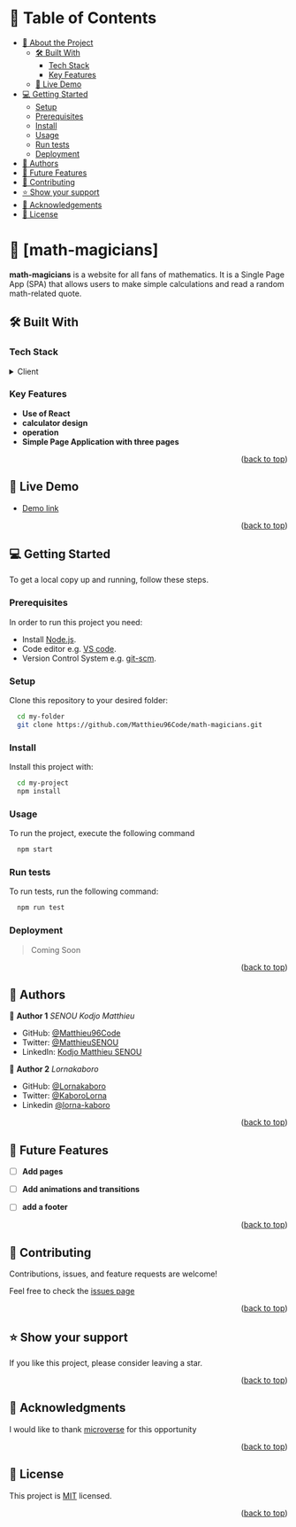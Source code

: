 <a name="readme-top"></a>

<!-- TABLE OF CONTENTS -->

# 📗 Table of Contents

- [📖 About the Project](#about-project)
  - [🛠 Built With](#built-with)
    - [Tech Stack](#tech-stack)
    - [Key Features](#key-features)
  - [🚀 Live Demo](#live-demo)
- [💻 Getting Started](#getting-started)
  - [Setup](#setup)
  - [Prerequisites](#prerequisites)
  - [Install](#install)
  - [Usage](#usage)
  - [Run tests](#run-tests)
  - [Deployment](#triangular_flag_on_post-deployment)
- [👥 Authors](#authors)
- [🔭 Future Features](#future-features)
- [🤝 Contributing](#contributing)
- [⭐️ Show your support](#support)
- [🙏 Acknowledgements](#acknowledgements)
- [📝 License](#license)

<!-- PROJECT DESCRIPTION -->

# 📖 [math-magicians] <a name="about-project"></a>

**math-magicians** is a website for all fans of mathematics. It is a Single Page App (SPA) that allows users to make simple calculations and read a random math-related quote.

## 🛠 Built With <a name="built-with"></a>

### Tech Stack <a name="tech-stack"></a>


<details>
  <summary>Client</summary>
  <ul>
    <li><a href="https://developer.mozilla.org/fr/docs/Web/HTML">HTML</a></li>
    <li><a href="https://developer.mozilla.org/en-US/docs/Web/CSS">CSS</a></li>
    <li><a href="https://developer.mozilla.org/fr/docs/Web/JavaScript">JavaScript</a></li>
    <li><a href="https://react.dev/">React</a></li>
  </ul>
</details>

<!-- Features -->

### Key Features <a name="key-features"></a>

- **Use of React**
- **calculator design**
- **operation**
- **Simple Page Application with three pages**

<p align="right">(<a href="#readme-top">back to top</a>)</p>

<!-- LIVE DEMO -->

## 🚀 Live Demo <a name="live-demo"></a>

- [Demo link](https://math-magicians-6gfp.onrender.com/quote)

<p align="right">(<a href="#readme-top">back to top</a>)</p>

<!-- GETTING STARTED -->

## 💻 Getting Started <a name="getting-started"></a>

To get a local copy up and running, follow these steps.

### Prerequisites

In order to run this project you need:

- Install [Node.js](https://nodejs.org/en/).
- Code editor e.g. [VS code](https://code.visualstudio.com/download).
- Version Control System e.g. [git-scm](https://git-scm.com/downloads).


### Setup

Clone this repository to your desired folder:

```sh
  cd my-folder
  git clone https://github.com/Matthieu96Code/math-magicians.git
```

### Install

Install this project with:

```sh
  cd my-project
  npm install
```

### Usage

To run the project, execute the following command

```sh
  npm start
```

### Run tests

To run tests, run the following command:

```sh
  npm run test
```
### Deployment

>  Coming Soon

<p align="right">(<a href="#readme-top">back to top</a>)</p>

<!-- AUTHORS -->

## 👥 Authors <a name="authors"></a>

👤 **Author 1**
 *SENOU Kodjo Matthieu*
 
- GitHub: [@Matthieu96Code](https://github.com/Matthieu96Code)
- Twitter: [@MatthieuSENOU](https://twitter.com/MatthieuSenou)
- LinkedIn: [Kodjo Matthieu SENOU](https://www.linkedin.com/in/kodjo-matthieu-senou-724a50210/)

👤 **Author 2**
  *Lornakaboro*

- GitHub:  [@Lornakaboro](https://github.com/Lornakaboro)
- Twitter: [@KaboroLorna](https://twitter.com/KaboroLorna)
- Linkedin [@lorna-kaboro](https://www.linkedin.com/in/lorna-kaboro-23620b242/)

<p align="right">(<a href="#readme-top">back to top</a>)</p>

<!-- FUTURE FEATURES -->

## 🔭 Future Features <a name="future-features"></a>


- [ ] **Add pages**
- [ ] **Add animations and transitions**
- [ ] **add a footer**


<p align="right">(<a href="#readme-top">back to top</a>)</p>


<!-- CONTRIBUTING -->

## 🤝 Contributing <a name="contributing"></a>

Contributions, issues, and feature requests are welcome!

Feel free to check the [issues page](https://github.com/Matthieu96Code/math-magicians/issues)

<p align="right">(<a href="#readme-top">back to top</a>)</p>

<!-- SUPPORT -->

## ⭐️ Show your support <a name="support"></a>

If you like this project, please consider leaving a star.

<p align="right">(<a href="#readme-top">back to top</a>)</p>

<!-- ACKNOWLEDGEMENTS -->

## 🙏 Acknowledgments <a name="acknowledgements"></a>


I would like to thank [microverse](https://www.microverse.org/) for this opportunity

<p align="right">(<a href="#readme-top">back to top</a>)</p>

<!-- LICENSE -->

## 📝 License <a name="license"></a>

This project is [MIT](./LICENSE) licensed.

<p align="right">(<a href="#readme-top">back to top</a>)</p>
